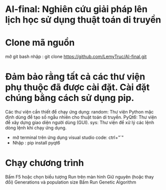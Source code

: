 # AI-final: Nghiên cứu giải pháp lên lịch học sử dụng thuật toán di truyền

# Clone mã nguồn
mở git bash
nhập : git clone https://github.com/LemyTruc/AI-final.git

# Đảm bảo rằng tất cả các thư viện phụ thuộc đã được cài đặt. Cài đặt chúng bằng cách sử dụng pip.
Các thư viện cần thiết để chạy ứng dụng:
random: Thư viện Python mặc định dùng để tạo số ngẫu nhiên cho thuật toán di truyền.
PyQt6: Thư viện để xây dựng giao diện người dùng (GUI).
sys: Thư viện để xử lý các lệnh dòng lệnh khi chạy ứng dụng.
- mở terminal trên ứng dụng visual studio code: ctrl+"`"
- Nhập : pip install pyqt6

# Chạy chương trình
Bấm F5 hoặc chọn biểu tượng Run trên màn hình
Giữ nguyên (hoặc thay đổi) Generations và population size 
Bấm Run Genetic Algorithm
